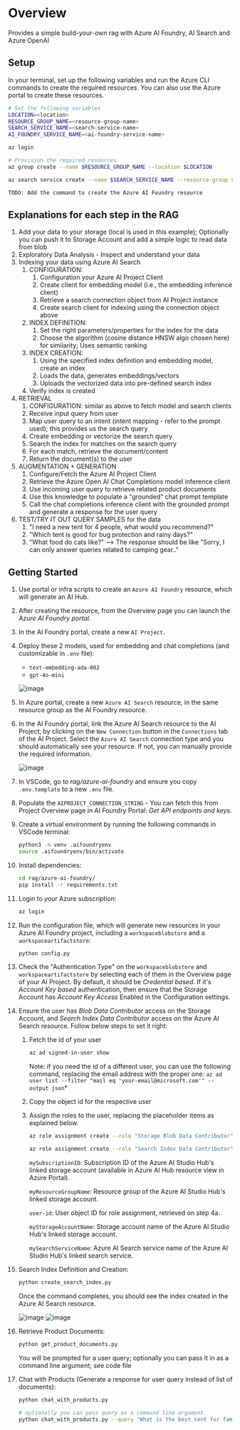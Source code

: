 # Overview

Provides a simple build-your-own rag with Azure AI Foundry, AI Search and Azure OpenAI

## Setup

In your terminal, set up the following variables and run the Azure CLI commands to create the required resources. You can also use the Azure portal to create these resources.

```bash
# Set the following variables
LOCATION=<location>
RESOURCE_GROUP_NAME=<resource-group-name>
SEARCH_SERVICE_NAME=<search-service-name>
AI_FOUNDRY_SERVICE_NAME=<ai-foundry-service-name>
```

```bash
az login

# Provision the required resources
az group create --name $RESOURCE_GROUP_NAME --location $LOCATION

az search service create --name $SEARCH_SERVICE_NAME --resource-group $RESOURCE_GROUP_NAME --location $LOCATION --sku Standard

TODO: Add the command to create the Azure AI Foundry resource
```

## Explanations for each step in the RAG

1. Add your data to your storage (local is used in this example); Optionally you can push it to Storage Account and add a simple logic to read data from blob
2. Exploratory Data Analysis - Inspect and understand your data
3. Indexing your data using Azure AI Search
   1. CONFIGURATION:
      1. Configuration your Azure AI Project Client
      2. Create client for embedding model (i.e., the embedding inference client)
      3. Retrieve a search connection object from AI Project instance
      4. Create search client for indexing using the connection object above
   2. INDEX DEFINITION:
      1. Set the right parameters/properties for the index for the data
      2. Choose the algorithm (cosine distance HNSW algo chosen here) for similarity; Uses semantic ranking
   3. INDEX CREATION:
      1. Using the specified index definition and embedding model, create an index
      2. Loads the data, generates embeddings/vectors
      3. Uploads the vectorized data into pre-defined search index
   4. Verify index is created
4. RETRIEVAL
   1. CONFIGURATION: similar as above to fetch model and search clients
   2. Receive input query from user
   3. Map user query to an intent (intent mapping - refer to the prompt used); this provides us the search query
   4. Create embedding or vectorize the search query
   5. Search the index for matches on the search query
   6. For each match, retrieve the document/content
   7. Return the document(s) to the user
5. AUGMENTATION + GENERATION
   1. Configure/Fetch the Azure AI Project Client
   2. Retrieve the Azure Open AI Chat Completions model inference client
   3. Use incoming user query to retrieve related product documents
   4. Use this knowledge to populate a "grounded" chat prompt template
   5. Call the chat completions inference client with the grounded prompt and generate a response for the user query
6. TEST/TRY IT OUT QUERY SAMPLES for the data
   1. "I need a new tent for 4 people, what would you recommend?"
   2. "Which tent is good for bug protection and rainy days?"
   3. "What food do cats like?" --> The response should be like "Sorry, I can only answer queries related to camping gear.."

## Getting Started

1. Use portal or infra scripts to create an `Azure AI Foundry` resource, which will generate an AI Hub.
1. After creating the resource, from the Overview page you can launch the *Azure AI Foundry portal*.
1. In the AI Foundry portal, create a new `AI Project`.
1. Deploy these 2 models, used for embedding and chat completions (and customizable in `.env` file):
   * `text-embedding-ada-002`
   * `gpt-4o-mini`

   ![image](assets/deployModels.png)

1. In Azure portal, create a new `Azure AI Search` resource, in the same resource group as the AI Foundry resource.
1. In the AI Foundry portal, link the Azure AI Search resource to the AI Project, by clicking on the `New Connection` button in the `Connections` tab of the AI Project. Select the `Azure AI Search` connection type and you should automatically see your resource. If not, you can manually provide the required information.

   ![image](assets/newConnection.png)

1. In VSCode, go to *rag/azure-ai-foundry* and ensure you copy `.env.template` to a new `.env` file.
1. Populate the `AIPROJECT_CONNECTION_STRING` - You can fetch this from Project Overview page in AI Foundry Portal: *Get API endpoints and keys*.
1. Create a virtual environment by running the following commands in VSCode terminal:

   ```bash
   python3 -m venv .aifoundryenv
   source .aifoundryenv/bin/activate
   ```

1. Install dependencies:

   ```bash
   cd rag/azure-ai-foundry/
   pip install -r requirements.txt
   ```

1. Login to your Azure subscription:

   ```bash
   az login
   ```

1. Run the configuration file, which will generate new resources in your Azure AI Foundry project, including a `workspaceblobstore` and a `workspaceartifactstore`:

   ```bash
   python config.py
   ```

1. Check the "Authentication Type" on the `workspaceblobstore` and `workspaceartifactstore` by selecting each of them in the Overview page of your AI Project. By default, it should be *Credential based*. If it's *Account Key based* authentication, then ensure that the Storage Account has *Account Key Access* Enabled in the Configuration settings.

1. Ensure the user has *Blob Data Contributor* access on the Storage Account, and *Search Index Data Contributor* access on the Azure AI Search resource. Follow below steps to set it right:

   1. Fetch the id of your user

      ```bash
      az ad signed-in-user show
      ```

      Note: if you need the id of a different user, you can use the following command, replacing the email address with the proper one: `az ad user list --filter "mail eq 'your-email@microsoft.com'" --output json`*

   1. Copy the object id for the respective user

   1. Assign the roles to the user, replacing the placeholder items as explained below.

      ```bash
      az role assignment create --role "Storage Blob Data Contributor" --scope /subscriptions/<mySubscriptionID>/resourceGroups/<myResourceGroupName>/providers/Microsoft.Storage/storageAccounts/<myStorageAccountName> --assignee-principal-type User --assignee-object-id "<user-id>"

      az role assignment create --role "Search Index Data Contributor" --scope /subscriptions/<mySubscriptionID>/resourceGroups/<myResourceGroupName>/providers/Microsoft.Search/searchServices/<mySearchServiceName> --assignee-principal-type User --assignee-object-id "<user-id>"
      ```

      `mySubscriptionID`: Subscription ID of the Azure AI Studio Hub's linked storage account (available in Azure AI Hub resource view in Azure Portal).

      `myResourceGroupName`: Resource group of the Azure AI Studio Hub's linked storage account.

      `user-id`: User object ID for role assignment, retrieved on step 4a.

      `myStorageAccountName`: Storage account name of the Azure AI Studio Hub's linked storage account.

      `mySearchServiceName`: Azure AI Search service name of the Azure AI Studio Hub's linked search service.

1. Search Index Definition and Creation:

   ```bash
   python create_search_index.py
   ```

   Once the command completes, you should see the index created in the Azure AI Search resource.

   ![image](assets/index.png)
   ![image](assets/indexSearch.png)

1. Retrieve Product Documents:

   ```bash
   python get_product_documents.py
   ```

   You will be prompted for a user query; optionally you can pass it in as a command line argument; see code file

1. Chat with Products (Generate a response for user query instead of list of documents):

   ```bash
   python chat_with_products.py

   # optionally you can pass query as a command line argument
   python chat_with_products.py --query "What is the best tent for families?"
   ```
